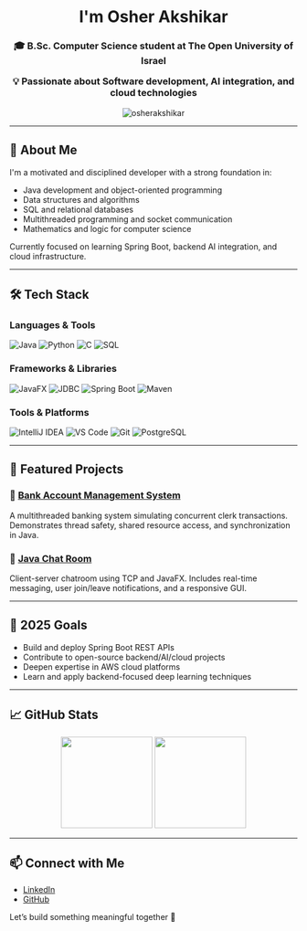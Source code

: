 <h1 align="center">I'm Osher Akshikar</h1>
<h3 align="center">🎓 B.Sc. Computer Science student at The Open University of Israel  

💡 Passionate about Software development, AI integration, and cloud technologies </h3>

<p align="center"> <img src="https://komarev.com/ghpvc/?username=osherakshikar&label=Profile%20views&color=29cebc&style=flat" alt="osherakshikar" /> </p>

---

## 🧠 About Me

I'm a motivated and disciplined developer with a strong foundation in:

- Java development and object-oriented programming  
- Data structures and algorithms  
- SQL and relational databases  
- Multithreaded programming and socket communication  
- Mathematics and logic for computer science

Currently focused on learning Spring Boot, backend AI integration, and cloud infrastructure.

---

## 🛠️ Tech Stack

### Languages & Tools

![Java](https://img.shields.io/badge/Java-ED8B00?style=flat&logo=java&logoColor=white)
![Python](https://img.shields.io/badge/Python-3776AB?style=flat&logo=python&logoColor=white)
![C](https://img.shields.io/badge/C-00599C?style=flat&logo=c&logoColor=white)
![SQL](https://img.shields.io/badge/SQL-4479A1?style=flat&logo=sql&logoColor=white)

### Frameworks & Libraries

![JavaFX](https://img.shields.io/badge/JavaFX-0095D5?style=flat&logo=java&logoColor=white)
![JDBC](https://img.shields.io/badge/JDBC-336791?style=flat&logo=databricks&logoColor=white)
![Spring Boot](https://img.shields.io/badge/Spring_Boot-6DB33F?style=flat&logo=springboot&logoColor=white)
![Maven](https://img.shields.io/badge/Maven-C71A36?style=flat&logo=apachemaven&logoColor=white)

### Tools & Platforms

![IntelliJ IDEA](https://img.shields.io/badge/IntelliJ_IDEA-000000?style=flat&logo=intellijidea&logoColor=white)
![VS Code](https://img.shields.io/badge/VS_Code-007ACC?style=flat&logo=visualstudiocode&logoColor=white)
![Git](https://img.shields.io/badge/Git-F05032?style=flat&logo=git&logoColor=white)
![PostgreSQL](https://img.shields.io/badge/PostgreSQL-316192?style=flat&logo=postgresql&logoColor=white)

---

## 📌 Featured Projects

### 🔐 [Bank Account Management System](https://github.com/osherakshikar/20554-advanced-programming-java/tree/main/Maman15/Q1%20Bank%20Account%20Management%20System)  
A multithreaded banking system simulating concurrent clerk transactions. Demonstrates thread safety, shared resource access, and synchronization in Java.

### 💬 [Java Chat Room](https://github.com/osherakshikar/20554-advanced-programming-java/tree/main/Maman16/Q1%20Chat%20Room)  
Client-server chatroom using TCP and JavaFX. Includes real-time messaging, user join/leave notifications, and a responsive GUI.

---

## 🎯 2025 Goals

- Build and deploy Spring Boot REST APIs  
- Contribute to open-source backend/AI/cloud projects  
- Deepen expertise in AWS cloud platforms
- Learn and apply backend-focused deep learning techniques  

---

## 📈 GitHub Stats

<p align="center">
  <img src="https://github-readme-stats.vercel.app/api?username=OsherAkshikar&show_icons=true&theme=holi" height="160" />
  <img src="https://github-readme-stats.vercel.app/api/top-langs/?username=OsherAkshikar&layout=compact&theme=holi" height="160" />
</p>

---

## 📫 Connect with Me

- [LinkedIn](https://www.linkedin.com/in/osher-akshikar-63443b23b/)  
- [GitHub](https://github.com/OsherAkshikar)

Let’s build something meaningful together 🚀
